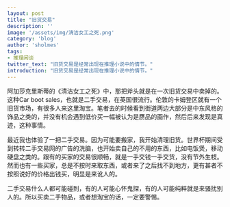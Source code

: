 ```yaml
---
layout: post
title: "旧货交易"
description: ''
image: '/assets/img/清洁女工之死.png'
category: 'blog'
author: 'sholmes'
tags:
- 推理闲谈
twitter_text: "旧货交易是经常出现在推理小说中的情节。"
introduction: "旧货交易是经常出现在推理小说中的情节。"
---
```


阿加莎克里斯蒂的《清洁女工之死》中，那把斧头就是在一次旧货交易中卖掉的。这种Car boot sales，也就是二手交易，在英国很流行。伦敦的卡姆登区就有一个旧货市场，有很多人来这里淘宝。笔者去的时候看到街道两边大部分是中东风格的饰品之类的，并没有机会遇到低价买一幅被认为是赝品的画作，然后后来发现是真迹，这种事情。

最近我也体验了一把二手交易。因为可能要搬家，我开始清理旧货。世界杯期间受到转转二手交易网的广告的洗脑，也开始卖自己的不用的东西，比如电饭煲，移动硬盘之类的。跟有的买家的交易很顺畅，就是一手交钱一手交货，没有节外生枝。然而也有一些买家，总是不按时来取东西，或者来了之后找不到地方，更有甚者不按照说好的价格出钱买，明显是来讹人的。

二手交易什么人都可能碰到，有的人可能心怀鬼探，有的人可能纯粹就是来骚扰别人的。所以买卖二手物品，或者想淘宝的话，一定要警惕。
